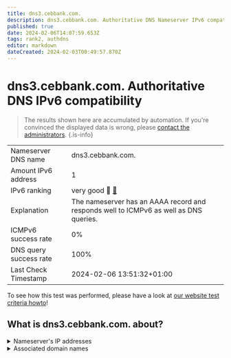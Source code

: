 ```yaml
---
title: dns3.cebbank.com.
description: dns3.cebbank.com. Authoritative DNS Nameserver IPv6 compatibility
published: true
date: 2024-02-06T14:07:59.653Z
tags: rank2, authdns
editor: markdown
dateCreated: 2024-02-03T00:49:57.870Z
---
```


# dns3.cebbank.com. Authoritative DNS IPv6 compatibility

> The results shown here are accumulated by automation. If you're convinced the displayed data is wrong, please [contact the administrators](/howto/chat). 
{.is-info}




|   |   |
| - | - |
| Nameserver DNS name | dns3.cebbank.com.
| Amount IPv6 address | 1
| IPv6 ranking | very good :2nd_place_medal: [🔗](/howto/ranking) |
| Explanation | The nameserver has an AAAA record and responds well to ICMPv6 as well as DNS queries. |
| ICMPv6 success rate | 0%|
| DNS query success rate | 100% |
| Last Check Timestamp | 2024-02-06 13:51:32+01:00 |

To see how this test was performed, please have a look at [our website test criteria howto](/howto/testcriteria/authdns)!


## What is dns3.cebbank.com. about?




<details>
<summary>Nameserver's IP addresses</summary>

240e:604:204:800:1110::102

</details>



<details>
<summary>Associated domain names</summary>

www.cebbank.com

</details>
